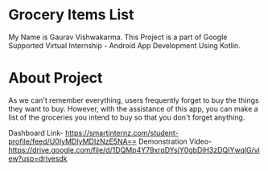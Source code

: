# Grocery Items List
My Name is Gaurav Vishwakarma.
This Project is a part of Google Supported Virtual Internship - Android App Development Using Kotlin.

# About Project
As we can't remember everything, users frequently forget to buy the things they want to buy. However, with the assistance of this app, you can make a list of the groceries you intend to buy so that you don't forget anything.

Dashboard Link- https://smartinternz.com/student-profile/feed/U0IyMDIyMDIzNzE5NA==
Demonstration Video- https://drive.google.com/file/d/1DQMp4Y79xrqDYsjY0gbDiH3zDQIYwqlG/view?usp=drivesdk

